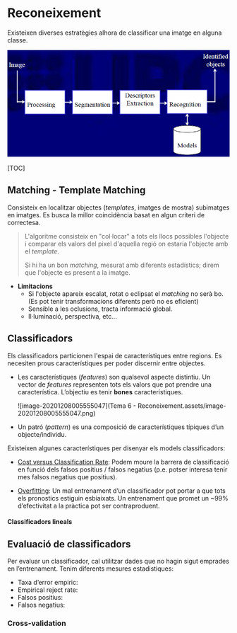 # Reconeixement

Existeixen diverses estratègies alhora de classificar una imatge en alguna classe. 

![image-20201201153924976](image-20201201153924976.png)

[TOC]

## Matching - Template Matching

Consisteix en localitzar objectes (*templates*, imatges de mostra) subimatges en imatges. Es busca la millor coincidència basat en algun criteri de correctesa.

> L'algoritme consisteix en "col·locar" a tots els llocs possibles l'objecte i comparar els valors del pixel d'aquella regió on estaria l'objecte amb el *template*.
>
> Si hi ha un bon *matching*, mesurat amb diferents estadístics; direm que l'objecte es present a la imatge.

* **Limitacions** 
  * Si l'objecte apareix escalat, rotat o eclipsat el *matching* no serà bo.(Es pot tenir transformacions diferents però no es eficient)
  * Sensible a les oclusions, tracta informació global.
  * Il·luminació, perspectiva, etc...



## Classificadors

Els classificadors particionen l'espai de característiques entre regions. Es necesiten prous característiques per poder discernir entre objectes.

* Les característiques (*features*) son qualsevol aspecte distintiu. Un vector de *features* representen tots els valors que pot prendre una característica. L’objectiu es tenir **bones** característiques.

  ![image-20201208005555047](Tema 6 - Reconeixement.assets/image-20201208005555047.png)

* Un patró (*pattern*) es una composició de característiques típiques d’un objecte/individu.

Existeixen algunes característiques per disenyar els models classificadors:

* <u>Cost versus Classification Rate</u>: Podem moure la barrera de classificació en funció dels falsos positius / falsos negatius (p.e. potser interesa tenir mes falsos negatius que positius).

* <u>Overfitting</u>: Un mal entrenament d’un classificador pot portar a que tots els pronostics estiguin esbiaixats. Un entrenament que promet un ~99% d’efectivitat a la pràctica pot ser contraproduent.

#### Classificadors lineals





## Evaluació de classificadors

Per evaluar un classificador, cal utilitzar dades que no hagin sigut emprades en l’entrenament. Tenim diferents mesures estadistiques:

* Taxa d’error empiric:
* Empirical reject rate:
* Falsos positius:
* Falsos negatius:



### Cross-validation
